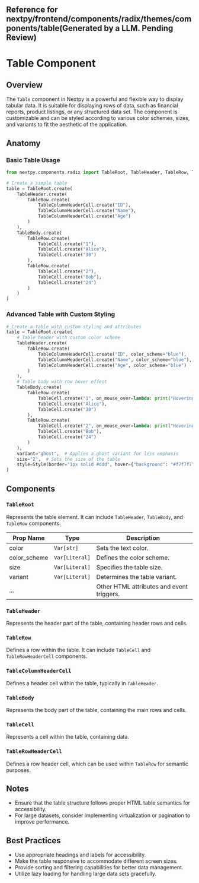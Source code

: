 ##  Reference for nextpy/frontend/components/radix/themes/components/table(Generated by a LLM. Pending Review)

# Table Component

## Overview

The `Table` component in Nextpy is a powerful and flexible way to display tabular data. It is suitable for displaying rows of data, such as financial reports, product listings, or any structured data set. The component is customizable and can be styled according to various color schemes, sizes, and variants to fit the aesthetic of the application.

## Anatomy

### Basic Table Usage

```python
from nextpy.components.radix import TableRoot, TableHeader, TableRow, TableColumnHeaderCell, TableBody, TableCell

# Create a simple table
table = TableRoot.create(
    TableHeader.create(
        TableRow.create(
            TableColumnHeaderCell.create("ID"),
            TableColumnHeaderCell.create("Name"),
            TableColumnHeaderCell.create("Age")
        )
    ),
    TableBody.create(
        TableRow.create(
            TableCell.create("1"),
            TableCell.create("Alice"),
            TableCell.create("30")
        ),
        TableRow.create(
            TableCell.create("2"),
            TableCell.create("Bob"),
            TableCell.create("24")
        )
    )
)
```

### Advanced Table with Custom Styling

```python
# Create a table with custom styling and attributes
table = TableRoot.create(
    # Table header with custom color scheme
    TableHeader.create(
        TableRow.create(
            TableColumnHeaderCell.create("ID", color_scheme="blue"),
            TableColumnHeaderCell.create("Name", color_scheme="blue"),
            TableColumnHeaderCell.create("Age", color_scheme="blue")
        )
    ),
    # Table body with row hover effect
    TableBody.create(
        TableRow.create(
            TableCell.create("1", on_mouse_over=lambda: print("Hovering over row 1")),
            TableCell.create("Alice"),
            TableCell.create("30")
        ),
        TableRow.create(
            TableCell.create("2", on_mouse_over=lambda: print("Hovering over row 2")),
            TableCell.create("Bob"),
            TableCell.create("24")
        )
    ),
    variant="ghost",  # Applies a ghost variant for less emphasis
    size="2",  # Sets the size of the table
    style=Style(border="1px solid #ddd", hover={"background": "#f7f7f7"})  # Custom CSS styles
)
```

## Components

### `TableRoot`
Represents the table element. It can include `TableHeader`, `TableBody`, and `TableRow` components.

| Prop Name         | Type            | Description                                   |
|-------------------|-----------------|-----------------------------------------------|
| color             | `Var[str]`      | Sets the text color.                          |
| color_scheme      | `Var[Literal]`  | Defines the color scheme.                     |
| size              | `Var[Literal]`  | Specifies the table size.                     |
| variant           | `Var[Literal]`  | Determines the table variant.                 |
| ...               |                 | Other HTML attributes and event triggers.     |

### `TableHeader`
Represents the header part of the table, containing header rows and cells.

### `TableRow`
Defines a row within the table. It can include `TableCell` and `TableRowHeaderCell` components.

### `TableColumnHeaderCell`
Defines a header cell within the table, typically in `TableHeader`.

### `TableBody`
Represents the body part of the table, containing the main rows and cells.

### `TableCell`
Represents a cell within the table, containing data.

### `TableRowHeaderCell`
Defines a row header cell, which can be used within `TableRow` for semantic purposes.

## Notes

- Ensure that the table structure follows proper HTML table semantics for accessibility.
- For large datasets, consider implementing virtualization or pagination to improve performance.

## Best Practices

- Use appropriate headings and labels for accessibility.
- Make the table responsive to accommodate different screen sizes.
- Provide sorting and filtering capabilities for better data management.
- Utilize lazy loading for handling large data sets gracefully.